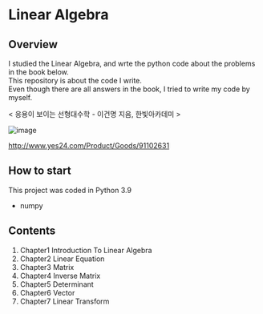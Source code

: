 # Linear Algebra
## Overview
I studied the Linear Algebra, and wrte the python code about the problems in the book below.   
This repository is about the code I write.   
Even though there are all answers in the book, I tried to write my code by myself.   

< 응용이 보이는 선형대수학 - 이건명 지음, 한빛아카데미 > 

![image](https://user-images.githubusercontent.com/57401207/134774874-4a7d9a24-cb7b-4254-a8a7-02ceba5bfb11.png)

http://www.yes24.com/Product/Goods/91102631

## How to start
This project was coded in Python 3.9
  * numpy

## Contents
1. Chapter1 Introduction To Linear Algebra
2. Chapter2 Linear Equation
3. Chapter3 Matrix
4. Chapter4 Inverse Matrix
5. Chapter5 Determinant
6. Chapter6 Vector
7. Chapter7 Linear Transform
